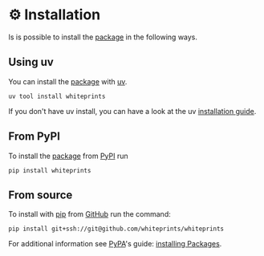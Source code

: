 <!--
SPDX-FileCopyrightText: © 2024 The Whiteprints authors and contributors <whiteprints@pm.me>

SPDX-License-Identifier: GPL-3.0-or-later
-->

# ⚙️ Installation

Is is possible to install the [package] in the following ways.

## Using uv

You can install the [package] with [uv].

```
uv tool install whiteprints
```

If you don't have uv install, you can have a look at the uv
[installation guide](https://docs.astral.sh/uv/getting-started/installation/).

## From PyPI

To install the [package] from [PyPI] run

```console
pip install whiteprints
```

[PyPI]: https://pypi.org/

## From source

To install with [pip] from [GitHub] run the command:

```console
pip install git+ssh://git@github.com/whiteprints/whiteprints
```

[GitHub]: https://github.com
[git]: https://git-scm.com/

For additional information see [PyPA]'s guide: [installing Packages](https://packaging.python.org/en/latest/tutorials/installing-packages).

[PyPA]: https://www.pypa.io/en/latest/
[pip]: https://pip.pypa.io/en/stable
[package]: https://pypi.org/project/whiteprints
[uv]: https://docs.astral.sh/uv/
